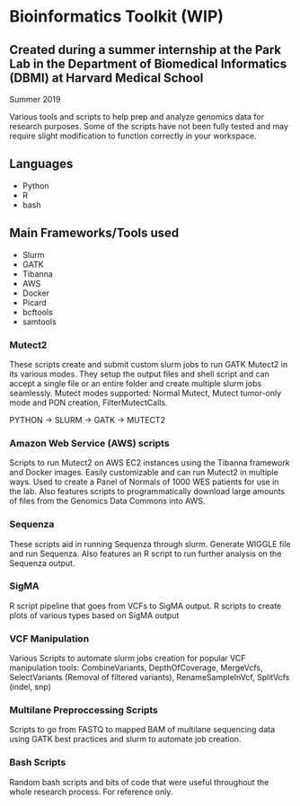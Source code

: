 # Bioinformatics Toolkit (WIP)
## Created during a summer internship at the Park Lab in the Department of Biomedical Informatics (DBMI) at Harvard Medical School

Summer 2019

Various tools and scripts to help prep and analyze genomics data for research purposes. Some of the scripts have not been fully tested and may require slight modification to function correctly in your workspace.

## Languages
* Python
* R
* bash

## Main Frameworks/Tools used
* Slurm
* GATK
* Tibanna
* AWS
* Docker
* Picard
* bcftools
* samtools

### Mutect2
These scripts create and submit custom slurm jobs to run GATK Mutect2 in its various modes. They setup the output files and shell script and can accept a single file or an entire folder and create multiple slurm jobs seamlessly. Mutect modes supported: Normal Mutect, Mutect tumor-only mode and PON creation, FilterMutectCalls.

PYTHON -> SLURM -> GATK -> MUTECT2


### Amazon Web Service (AWS) scripts
Scripts to run Mutect2 on AWS EC2 instances using the Tibanna framework and Docker images. Easily customizable and can run Mutect2 in multiple ways. Used to create a Panel of Normals of 1000 WES patients for use in the lab. Also features scripts to programmatically download large amounts of files from the Genomics Data Commons into AWS.

### Sequenza
These scripts aid in running Sequenza through slurm. Generate WIGGLE file and run Sequenza. Also features an R script to run further analysis on the Sequenza output.

### SigMA
R script pipeline that goes from VCFs to SigMA output. R scripts to create plots of various types based on SigMA output

### VCF Manipulation
Various Scripts to automate slurm jobs creation for popular VCF manipulation tools: CombineVariants, DepthOfCoverage, MergeVcfs, SelectVariants (Removal of filtered variants), RenameSampleInVcf, SplitVcfs (indel, snp)

### Multilane Preproccessing Scripts
Scripts to go from FASTQ to mapped BAM of multilane sequencing data using GATK best practices and slurm to automate job creation.

### Bash Scripts
Random bash scripts and bits of code that were useful throughout the whole research process. For reference only.




